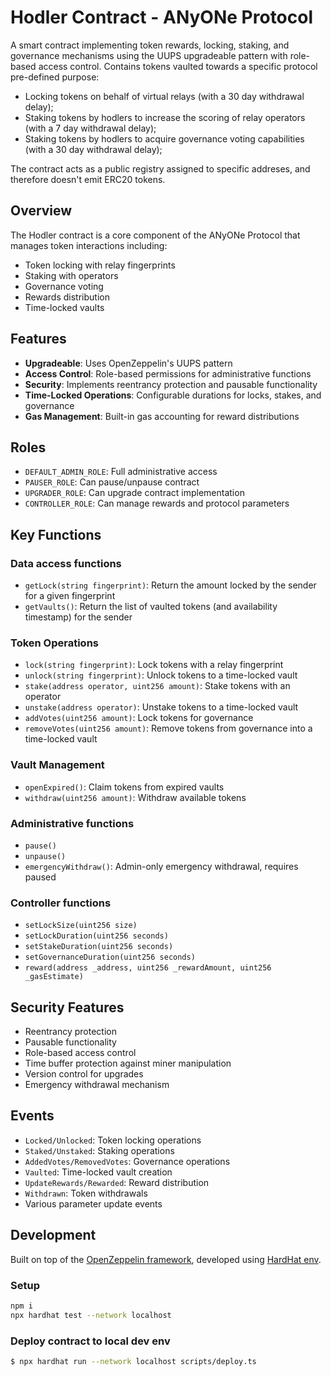 # Hodler Contract - ANyONe Protocol

A smart contract implementing token rewards, locking, staking, and governance mechanisms using the UUPS upgradeable pattern with role-based access control.
Contains tokens vaulted towards a specific protocol pre-defined purpose:

* Locking tokens on behalf of virtual relays (with a 30 day withdrawal delay);
* Staking tokens by hodlers to increase the scoring of relay operators (with a 7 day withdrawal delay);
* Staking tokens by hodlers to acquire governance voting capabilities (with a 30 day withdrawal delay);

The contract acts as a public registry assigned to specific addreses, and therefore doesn't emit ERC20 tokens.

## Overview

The Hodler contract is a core component of the ANyONe Protocol that manages token interactions including:
- Token locking with relay fingerprints
- Staking with operators
- Governance voting
- Rewards distribution
- Time-locked vaults

## Features

- **Upgradeable**: Uses OpenZeppelin's UUPS pattern
- **Access Control**: Role-based permissions for administrative functions
- **Security**: Implements reentrancy protection and pausable functionality
- **Time-Locked Operations**: Configurable durations for locks, stakes, and governance
- **Gas Management**: Built-in gas accounting for reward distributions

## Roles

- `DEFAULT_ADMIN_ROLE`: Full administrative access
- `PAUSER_ROLE`: Can pause/unpause contract
- `UPGRADER_ROLE`: Can upgrade contract implementation
- `CONTROLLER_ROLE`: Can manage rewards and protocol parameters

## Key Functions

### Data access functions
- `getLock(string fingerprint)`: Return the amount locked by the sender for a given fingerprint
- `getVaults()`: Return the list of vaulted tokens (and availability timestamp) for the sender

### Token Operations
- `lock(string fingerprint)`: Lock tokens with a relay fingerprint
- `unlock(string fingerprint)`: Unlock tokens to a time-locked vault
- `stake(address operator, uint256 amount)`: Stake tokens with an operator
- `unstake(address operator)`: Unstake tokens to a time-locked vault
- `addVotes(uint256 amount)`: Lock tokens for governance
- `removeVotes(uint256 amount)`: Remove tokens from governance into a time-locked vault

### Vault Management
- `openExpired()`: Claim tokens from expired vaults
- `withdraw(uint256 amount)`: Withdraw available tokens

### Administrative functions
- `pause()`
- `unpause()`
- `emergencyWithdraw()`: Admin-only emergency withdrawal, requires paused

### Controller functions
- `setLockSize(uint256 size)`
- `setLockDuration(uint256 seconds)`
- `setStakeDuration(uint256 seconds)`
- `setGovernanceDuration(uint256 seconds)`
- `reward(address _address, uint256 _rewardAmount, uint256 _gasEstimate)`

## Security Features

- Reentrancy protection
- Pausable functionality
- Role-based access control
- Time buffer protection against miner manipulation
- Version control for upgrades
- Emergency withdrawal mechanism

## Events

- `Locked/Unlocked`: Token locking operations
- `Staked/Unstaked`: Staking operations
- `AddedVotes/RemovedVotes`: Governance operations
- `Vaulted`: Time-locked vault creation
- `UpdateRewards/Rewarded`: Reward distribution
- `Withdrawn`: Token withdrawals
- Various parameter update events

## Development

Built on top of the [OpenZeppelin framework](https://openzeppelin.com/), developed using [HardHat env](https://hardhat.org/).

### Setup
```bash
npm i
npx hardhat test --network localhost
```

### Deploy contract to local dev env
```bash
$ npx hardhat run --network localhost scripts/deploy.ts
```